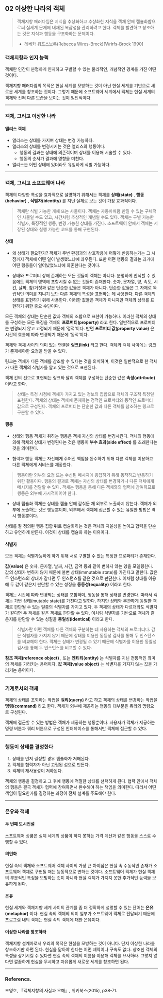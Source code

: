 ## 02 이상한 나라의 객체

> 객체지향 패러다임은 지식을 추상화하고 추상화한 지식을 객체 안에 캡슐화함으로써 실세계 문제에 내재된 복잡성을 관리하려고 한다. 객체를 발견하고 창조하는 것은 지식과 행동을 구조화하는 문제이다.
> - 레베카 워프스브록(Rebecca Wires-Brock)[Wrirfs-Brock 1990]

### 객체지향과 인지 능력

객체란 인간이 분명하게 인지하고 구별할 수 있는 물리적인, 개념적인 경계를 가진 어떤 것이다.

객체지향 패러다임의 목적은 현실 세계를 모방하는 것이 아닌 현실 세계를 기반으로 새로운 세계를 창조하는 것이다. 그렇기 때문에 소프트웨어 세계에서 객체는 현실 세계의 객체와 전혀 다른 모습을 보이는 것이 일반적이다.

---

### 객체, 그리고 이상한 나라

#### 앨리스 객체

* 앨리스는 상태를 가지며 상태는 변경 가능하다.
* 앨리스의 상태를 변경시키는 것은 앨리스의 행동이다.
	* 행동의 결과는 상태에 의존적이며 상태를 이용해 서술할 수 있다.
	* 행동의 순서가 결과에 영향을 미친다.
* 앨리스는 어떤 상태에 있더라도 유일하게 식별 가능하다.

---

### 객체, 그리고 소프트웨어 나라

객체의 다양한 특성을 효과적으로 설명하기 위해서는 객체를 **상태(state)** , **행동(behavior)** , **식별자(identity)** 를 지닌 실체로 보는 것이 가장 효과적이다.

> 객체란 식별 가능한 개체 또는 사물이다. 객체는 자동차처럼 만질 수 있는 구체적인 사물일 수도 있고, 시간처럼 추상적인 개념일 수도 있다. 객체는 구별 가능한 식별자, 특징적인 행동, 변경 가능한 상태를 가진다. 소프트웨어 안에서 객체는 저장된 상태와 실행 가능한 코드를 통해 구현된다.


#### 상태

* 왜 상태가 필요한가?
객체가 주변 환경과의 상호작용에 어떻게 반응하는가는 그 시점까지 객체에 어떤 일이 발생했느냐에 좌우된다. 또한 어떤 행동의 결과는 과거에 어떤 행동들이 일어났었느냐에 의존한다는 것이다.

* 상태와 프로퍼티
상에 존재하는 모든 것들이 객체는 아니다. 분명하게 인식할 수 있음에도 객체의 영역에 포함시킬 수 없는 것들이 존재한다. 숫자, 문자열, 양, 속도, 시간, 날짜, 참/거짓과 같은 단순한 값들은 객체가 아니다. 단순한 값들은 그 자체로 독립적인 의미를 지니기 보단 다른 객체의 특성을 표현하는 데 사용한다. 다른 객체의 상태를 표현하기 위해 사용한다. 이러한 값들은 객체가 아니지만 객체의 상태를 표현하기 위한 중요 수단이다.

모든 객체의 상태는 단순한 값과 객체의 조합으로 표현이 가능하다. 이러한 객체의 상태를 구성하는 모든 특징을 객체의 **프로퍼티(property)** 라고 한다. 일반적으로 프로퍼티는 변경되지 않고 고정되기 때문에 ‘정적’이다. 반면 **프로퍼티 값(property value)** 은 시간의 흐름에 따라 변경되기 때문에 ‘동적’이다. 

객체와 객체 사이의 의미 있는 연결을 **링크(link)** 라고 한다. 객체와 객체 사이에는 링크가 존재해야한 요청을 받을 수 있다. 

링크는 객체가 다른 객체를 참조할 수 있다는 것을 의미하며, 이것은 일반적으로 한 객체가 다른 객체의 식별자를 알고 있는 것으로 표현된다.

객체 간의 선으로 표현되는 링크와 달리 객체를 구성하는 단순한 값은 **속성(attribute)** 이라고 한다. 

> 상태는 특정 시점에 객체가 가지고 있는 정보의 집합으로 객체의 구조적 특정일 표현한다. 객체의 상태는 객체에 존재하는 정적인 프로퍼티와 동적인 프로퍼티 값으로 구성된다. 객체의 프로퍼티는 단순한 값과 다른 객체를 참조하는 링크로 구분할 수 있다.

#### 행동

* 상태와 행동
객체가 취하는 행동은 객체 자신의 상태를 변경시킨다. 객체의 행동에 의해 객체의 상태가 변경된다는 것은 행동이 **부수 효과(side effect)** 를 초래한다는 것을 의미한다. 

* 협력과 행동
객체는 자신에게 주어진 책임을 완수하기 위해 다른 객체를 이용하고 다른 객체에게 서비스를 제공한다.

> 행동이란 외부의 요청 또는 수신된 메시지에 응답하기 위해 동작하고 반응하기 위한 활동이다. 행동의 결과로 객체는 자신의 상태를 변경하거나 다른 객체에게 메시지를 전달할 수 있다. 객체는 행동을 통해 다른 객체와의 협력에 참여하므로 행동은 외부에 가시적이어야 한다.

* 상태 캡슐화
객체는 상태를 캡슐 안에 감춰둔 채 외부로 노출하지 않는다. 객체가 외부에 노출하는 것은 행동뿐이며, 외부에서 객체에 접근할 수 있는 유일한 방법은 역시 행동뿐이다.

상태를 잘 정의된 행동 집합 뒤로 캡슐화하는 것은 객체의 자율성을 높이고 협력을 단순하고 유연하게 만든다. 이것이 상태를 캡슐화 하는 이유이다.

#### 식별자

모든 객체는 식별가능하게 하기 위해 서로 구별할 수 있는 특정한 프로퍼티가 존재한다.

**값(value)** 은 숫자, 문자열, 날짜, 시간, 금액 등과 같이 변하지 않는 양을 모델링한다. 값의 상태가 변하지 않기 때문에 불변 상태(immutable state)를 가진다고 말한다. 값은 두 인스턴스의 상태가 같다면 두 인스턴스를 같은 것으로 판단한다. 이처럼 상태를 이용해 두 값이 같은지 판단할 수 있는 성징을 **동등성(equality)** 이라고 한다.

객체는 시간에 따라 변경되는 상태를 포함하며, 행동을 통해 상태를 변경한다. 따라서 객체는 가변 상태(mutable state)를 가진다고 말한다. 하지만 상태와 무관하게 동일한 객체로 판단될 수 있는 일종의 식별자를 가지고 있다. 두 객체의 상태가 다르더라도 식별자가 같다면 두 객체를 같은 객체로 판단할 수 있다. 이처럼 식별자를 기반으로 객체가 같은지를 판단할 수 있는 성질을 **동일성(identical)** 이라고 한다.

> 식별자란 어떤 객체를 다른 객체와 구분하는 데 사용하는 객체의 프로퍼티다. 값은 식별자를 가지지 않기 때문에 상태를 이용한 동등성 검사를 통해 두 인스턴스를 비교해야 한다. 객체는 상태가 변경될 수 있기 때문에 식별자를 이용한 동일성 검사를 통해 두 인스턴스를 비교할 수 있다.

**참조 객체(reference object)** , 또는 **엔티티(entity)** 는 식별자를 지닌 전통적인 의미의 객체를 가리키는 용어이다. **값 객체(value object)** 는 식별자를 가지지 않는 값을 가리키는 용어이다.

---

### 기계로서의 객체

객체의 상태를 조회하는 작업을 **쿼리(query)** 라고 하고 객체의 상태를 변경하는 작업을 **명령(command)** 라고 한다. 객체가 외부에 제공하는 행동의 대부분은 쿼리와 명령으로 구성된다.

객체에 접근할 수 있는 방법은 객체가 제공하는 행동뿐이다. 사용자가 객체가 제공하는 명령 버튼과 쿼리 버튼으로 구성된 인터페이스를 통해서만 객체에 접근할 수 있다.

---

### 행동이 상태를 결정한다

1. 상태를 먼저 결정할 경우 캡슐화가 저해된다.
2. 객체를 협력자가 아닌 고립된 섬으로 만든다. 
3. 객체의 재사용성이 저하된다. 

객체의 행동을 결정하고 그 후에 행동에 적절한 상태를 선택하게 된다. 협력 안에서 객체의 행동은 결국 객체가 협력에 참여하면서 완수해야 하는 책임을 의미한다. 따라서 어떤 책임이 필요한가를 결정하는 과정이 전체 설계를 주도해야 한다.

---

### 은유와 객체

#### 두 번째 도시전설

소프트웨어 상품은 실제 세계의 상품이 하지 못하는 가격 계산과 같은 행동을 스스로 수행할 수 있다. 

#### 의인화

현실 속의 객체와 소프트웨어 객체 사이의 가장 큰 차이점은 현실 속 수동적인 존재가 소프트웨어 객체로 구현될 때는 능동적으로 변하는 것이다. 소프트웨어 객체가 현실 객체의 부분적인 특징을 모방하는 것이 아니라 현실 객체가 가지지 못한 추가적인 능력을 보유하게 된다.

#### 은유

현실 세계와 객체지향 세계 사이의 관계를 좀 더 정확하게 설명할 수 있는 단어는 **은유(metaphor)** 이다. 현실 속의 객체의 의미 일부가 소프트웨어 객체로 전달되기 때문에 프로그램 내의 객체는 현실 속의 객체에 대한 은유이다.

#### 이상한 나라를 창조하라

객체지향 설계자로서 우리의 목적은 현실을 모방하는 것이 아니다. 단지 이상한 나라를 창조하기만 하면 된다. 현실을 닮아야 한다는 어떤 제약이나 구속도 없다. 창조한 객체의 특성을 상기시킬 수 있다면 현실 속의 객체의 이름을 이용해 객체를 묘사하라. 그렇지 않다면 깔끔하게 현실을 무시하고 자유롭게 새로운 세계를 창조하면 된다.

---

### Referencs.

조영호, 『객체지향의 사실과 오해』, 위키북스(2015), p38-71.
